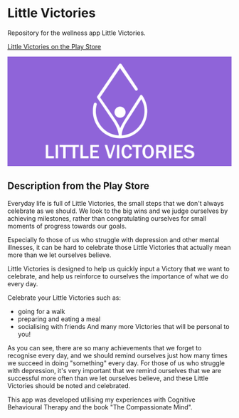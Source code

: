 # Little Victories
Repository for the wellness app Little Victories.

[Little Victories on the Play Store](https://play.google.com/store/apps/details?id=rphenderson.dev.littlevictories)

![Little Victories Logo](https://github.com/ScottishRoss/LittleVictories/blob/master/Images/LV%20Big.png?raw=true)

## Description from the Play Store
Everyday life is full of Little Victories, the small steps that we don't always celebrate as we should. We look to the big wins and we judge ourselves by achieving milestones, rather than congratulating ourselves for small moments of progress towards our goals.

Especially fo those of us who struggle with depression and other mental illnesses, it can be hard to celebrate those Little Victories that actually mean more than we let ourselves believe.

Little Victories is designed to help us quickly input a Victory that we want to celebrate, and help us reinforce to ourselves the importance of what we do every day.

Celebrate your Little Victories such as:
- going for a walk
- preparing and eating a meal
- socialising with friends
And many more Victories that will be personal to you!

As you can see, there are so many achievements that we forget to recognise every day, and we should remind ourselves just how many times we succeed in doing "something" every day. For those of us who struggle with depression, it's very important that we remind ourselves that we are successful more often than we let ourselves believe, and these Little Victories should be noted and celebrated.

This app was developed utilising my experiences with Cognitive Behavioural Therapy and the book "The Compassionate Mind".
